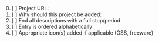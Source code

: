 <!-- Thanks for contributing to awesome-macOS  -->

<!-- Please fill out the following: -->

0. [ ] Project URL:
1. [ ] Why should this project be added:
2. [ ] End all descriptions with a full stop/period
3. [ ] Entry is ordered alphabetically
4. [ ] Appropriate icon(s) added if applicable (OSS, freeware)

<!--

For more information, read https://github.com/iCHAIT/awesome-macOS/blob/master/.github/contributing.md

-->
